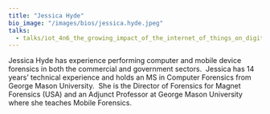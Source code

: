 ```yaml
---
title: "Jessica Hyde"
bio_image: "/images/bios/jessica.hyde.jpeg"
talks:
  - talks/iot_4n6_the_growing_impact_of_the_internet_of_things_on_digital_forensics.md
---
```

Jessica Hyde has experience performing computer and mobile device forensics in both the commercial and government sectors.  Jessica has 14 years’ technical experience and holds an MS in Computer Forensics from George Mason University.  She is the Director of Forensics for Magnet Forensics (USA) and an Adjunct Professor at George Mason University where she teaches Mobile Forensics.